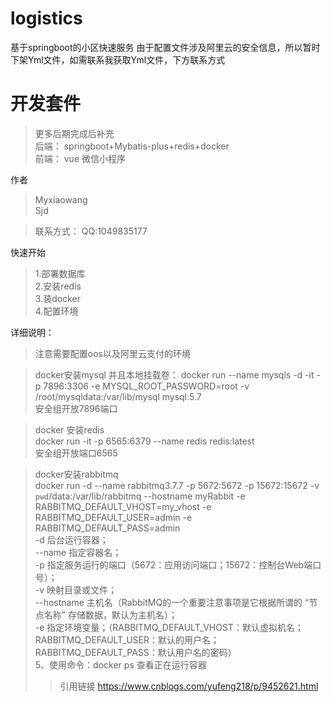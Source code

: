 # logistics
基于springboot的小区快速服务
由于配置文件涉及阿里云的安全信息，所以暂时下架Yml文件，如需联系我获取Yml文件，下方联系方式

# 开发套件
> 更多后期完成后补充 \
> 后端： springboot+Mybatis-plus+redis+docker  \
> 前端： vue 微信小程序


作者
>Myxiaowang \
> Sjd
> 

>联系方式：
>   QQ:1049835177

快速开始
> 1.部署数据库 \
> 2.安装redis  
> 3.装docker \
> 4.配置环境 

详细说明：

>注意需要配置oos以及阿里云支付的环境

> docker安装mysql 并且本地挂载卷：
> docker run --name mysqls -d -it -p 7896:3306 -e MYSQL_ROOT_PASSWORD=root -v /root/mysqldata:/var/lib/mysql  mysql:5.7 \
> 安全组开放7896端口

>docker 安装redis \
> docker run -it -p 6565:6379 --name redis redis:latest \
> 安全组开放端口6565

> docker安装rabbitmq \
> docker run -d --name rabbitmq3.7.7 -p 5672:5672 -p 15672:15672 -v `pwd`/data:/var/lib/rabbitmq --hostname myRabbit -e RABBITMQ_DEFAULT_VHOST=my_vhost  -e RABBITMQ_DEFAULT_USER=admin -e RABBITMQ_DEFAULT_PASS=admin \
> -d 后台运行容器；\
>--name 指定容器名；\
>-p 指定服务运行的端口（5672：应用访问端口；15672：控制台Web端口号）；\
>-v 映射目录或文件；\
>--hostname  主机名（RabbitMQ的一个重要注意事项是它根据所谓的 “节点名称” 存储数据，默认为主机名）；\
>-e 指定环境变量；（RABBITMQ_DEFAULT_VHOST：默认虚拟机名；RABBITMQ_DEFAULT_USER：默认的用户名；RABBITMQ_DEFAULT_PASS：默认用户名的密码）\
>5、使用命令：docker ps 查看正在运行容器
>> 引用链接 https://www.cnblogs.com/yufeng218/p/9452621.html
> 